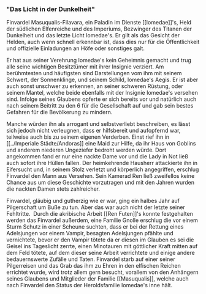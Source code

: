 ### "Das Licht in der Dunkelheit"

  

Finvardel Masuqualis-Filavara, ein Paladin im Dienste [[Iomedae]]'s, Held der südlichen Elfenreiche und des Imperiums, Bezwinger des Titanen der Dunkelheit und das letzte Licht Iomedae's. Er gilt als das Gesicht der Helden, auch wenn schnell erkennbar ist, dass dies nur für die Öffentlichkeit und offizielle Einladungen an Höfe oder sonstiges galt.

Er hat aus seiner Verehrung Iomedae's kein Geheimnis gemacht und trug alle seine wichtigen Besitztümer mit ihrer Insignie verziert. Am berühmtesten und häufigsten sind Darstellungen vom ihm mit seinem Schwert, der Sonnenklinge, und seinem Schild, Iomedae's Aegis. Er ist aber auch sonst unschwer zu erkennen, an seiner schweren Rüstung, oder seinem Mantel, welche beide ebenfalls mit der Insignie Iomedae's versehen sind. Infolge seines Glaubens opferte er sich bereits vor und natürlich auch nach seinem Beitritt zu den 6 für die Gesellschaft auf und gab sein bestes Gefahren für die Bevölkerung zu mindern.

  

Manche würden ihn als arrogant und selbstverliebt beschreiben, es lässt sich jedoch nicht verleugnen, dass er hilfsbereit und aufopfernd war, teilweise auch bis zu seinem eigenen Verderben. Einst rief ihn in [[../Imperiale Städte/Andoras]] eine Maid zur Hilfe, da ihr Haus von Goblins und anderem niederen Ungeziefer bedroht werden würde. Dort angekommen fand er nur eine nackte Dame vor und die Lady in Not ließ auch sofort ihre Hüllen fallen. Der heimkehrende Hausherr attackierte ihn in Eifersucht und, in seinem Stolz verletzt und körperlich angegriffen, erschlug Finvardel den Mann aus Versehen. Sein Kamerad Ren ließ zweifellos keine Chance aus um diese Geschichte vorzutragen und mit den Jahren wurden die nackten Damen stets zahlreicher.

Finvardel, gläubig und gutherzig wie er war, ging ein halbes Jahr auf Pilgerschaft um Buße zu tun. Aber das war auch nicht der letzte seiner Fehltritte. 
Durch die akribische Arbeit [[Ren Futen]]'s konnte festgehalten werden das Finvardel außerdem, eine Familie Gnolle erschlug die vor einem Sturm Schutz in einer Scheune suchten, dass er bei der Rettung eines Adelsjungen vor einem Vampir, besagten Adelsjungen pfählte und vernichtete, bevor er den Vampir tötete da er diesen im Glauben es sei die Geisel ins Tageslicht zerrte, einen Minotauren mit göttlicher Kraft mitten auf dem Feld tötete, auf dem dieser seine Arbeit verrichtete und einige andere bedauernswerte Zufälle und Taten. Finvardel starb auf einer seiner Pilgerreisen und das Grab das ihm zu Ehren in den elfischen Reichen errichtet wurde, wird trotz allem gern besucht, vorallem von den Anhängern seines Glaubens und Mitglieder der Familie [[Masuqualis]], welche auch nach Finvardel den Status der Heroldsfamilie Iomedae's inne hält.